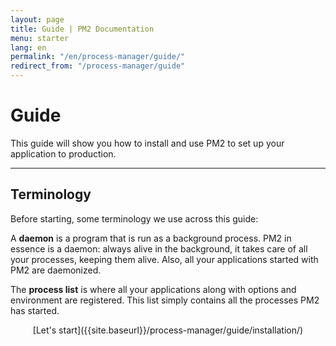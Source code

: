```yaml
---
layout: page
title: Guide | PM2 Documentation
menu: starter
lang: en
permalink: "/en/process-manager/guide/"
redirect_from: "/process-manager/guide"
---
```


# Guide

This guide will show you how to install and use PM2 to set up your application to production.

---

## Terminology

Before starting, some terminology we use across this guide:

A **daemon** is a program that is run as a background process. PM2 in essence is a daemon: always alive in the background, it takes care of all your processes, keeping them alive. Also, all your applications started with PM2 are daemonized.

The **process list** is where all your applications along with options and environment are registered. This list simply contains all the processes PM2 has started.

<div>
  <p align="center">[Let's start]({{site.baseurl}}/process-manager/guide/installation/)</p>
</div>
